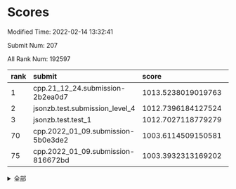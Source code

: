 # Scores

Modified Time: 2022-02-14 13:32:41

Submit Num: 207

All Rank Num: 192597

| rank |               submit               |       score        |       sigma        | pk_num |
| :--- | :--------------------------------- | :----------------- | :----------------- | :----- |
| 1    | cpp.21_12_24.submission-2b2ea0d7   | 1013.5238019019763 | 0.8227129421652964 | 3716   |
| 2    | jsonzb.test.submission_level_4     | 1012.7396184127524 | 0.8150371895665192 | 3722   |
| 3    | jsonzb.test.test_1                 | 1012.7027118779279 | 0.7933809057395546 | 3717   |
| 70   | cpp.2022_01_09.submission-5b0e3de2 | 1003.6114509150581 | 0.7130303840449134 | 3722   |
| 75   | cpp.2022_01_09.submission-816672bd | 1003.3932313169202 | 0.7038674716562718 | 3726   |


<details>
<summary>全部</summary>

| rank |                 submit                 |       score        |       sigma        | pk_num |
| :--- | :------------------------------------- | :----------------- | :----------------- | :----- |
| 1    | cpp.21_12_24.submission-2b2ea0d7       | 1013.5238019019763 | 0.8227129421652964 | 3716   |
| 2    | jsonzb.test.submission_level_4         | 1012.7396184127524 | 0.8150371895665192 | 3722   |
| 3    | jsonzb.test.test_1                     | 1012.7027118779279 | 0.7933809057395546 | 3717   |
| 4    | gobigger.level_3.submission_level_3_38 | 1012.4042419442723 | 0.8005527376185521 | 3722   |
| 5    | gobigger.level_3.submission_level_3_10 | 1012.3122063475739 | 0.8154087623814965 | 3720   |
| 6    | gobigger.level_3.submission_level_3_29 | 1011.4893888936842 | 0.7851563914575962 | 3724   |
| 7    | gobigger.level_3.submission_level_3_27 | 1011.1851315857907 | 0.7675668774312953 | 3721   |
| 8    | gobigger.level_3.submission_level_3_13 | 1010.9846679400114 | 0.7697983253691875 | 3719   |
| 9    | gobigger.level_3.submission_level_3_36 | 1010.9391466163469 | 0.7677270028499964 | 3727   |
| 10   | gobigger.level_3.submission_level_3_14 | 1010.9325804560685 | 0.7533740182327306 | 3723   |
| 11   | gobigger.level_3.submission_level_3_30 | 1010.9259743884494 | 0.7662057618974671 | 3721   |
| 12   | gobigger.level_3.submission_level_3_23 | 1010.7317820780328 | 0.7590302978181834 | 3722   |
| 13   | gobigger.level_3.submission_level_3_24 | 1010.6671379280613 | 0.7690438991973998 | 3722   |
| 14   | gobigger.level_3.submission_level_3_41 | 1010.4650826434473 | 0.7492132775672037 | 3717   |
| 15   | gobigger.level_3.submission_level_3_6  | 1010.3929896698113 | 0.7924519449231746 | 3724   |
| 16   | gobigger.level_3.submission_level_3_4  | 1010.3870260304243 | 0.7628083315559722 | 3721   |
| 17   | gobigger.level_3.submission_level_3_11 | 1010.3334845977253 | 0.765112742307401  | 3726   |
| 18   | gobigger.level_3.submission_level_3_37 | 1010.2762207303031 | 0.752042218283308  | 3727   |
| 19   | gobigger.level_3.submission_level_3_42 | 1010.2046643289264 | 0.7566663636883733 | 3724   |
| 20   | gobigger.level_3.submission_level_3_48 | 1010.1450140894965 | 0.7495476242139156 | 3723   |
| 21   | gobigger.level_3.submission_level_3_8  | 1010.0857318467938 | 0.7448436726149058 | 3721   |
| 22   | gobigger.level_3.submission_level_3_21 | 1010.0560067459065 | 0.7653113632080843 | 3725   |
| 23   | gobigger.level_3.submission_level_3_33 | 1009.9469122970268 | 0.7655208039893431 | 3724   |
| 24   | gobigger.level_3.submission_level_3_39 | 1009.937041090787  | 0.7544644954440038 | 3726   |
| 25   | gobigger.level_3.submission_level_3_25 | 1009.9300867258664 | 0.735834715275503  | 3727   |
| 26   | gobigger.level_3.submission_level_3_7  | 1009.826603322851  | 0.7758358064101972 | 3719   |
| 27   | gobigger.level_3.submission_level_3_34 | 1009.8178273815494 | 0.7465765535448547 | 3718   |
| 28   | gobigger.level_3.submission_level_3_0  | 1009.8087785455128 | 0.7559323494252227 | 3728   |
| 29   | gobigger.level_3.submission_level_3_40 | 1009.7975802824698 | 0.7565145487809559 | 3721   |
| 30   | gobigger.level_3.submission_level_3_2  | 1009.7706070312902 | 0.7709926470854943 | 3723   |
| 31   | gobigger.level_3.submission_level_3_47 | 1009.7222539932407 | 0.7421434008941273 | 3716   |
| 32   | gobigger.level_3.submission_level_3_16 | 1009.6354624074471 | 0.7664224322736964 | 3719   |
| 33   | gobigger.level_3.submission_level_3_3  | 1009.6328176743226 | 0.7493625514626511 | 3717   |
| 34   | gobigger.level_3.submission_level_3_49 | 1009.6263191804599 | 0.7533878485606801 | 3723   |
| 35   | gobigger.level_3.submission_level_3_12 | 1009.6081273392967 | 0.7535747723969862 | 3723   |
| 36   | gobigger.level_3.submission_level_3_31 | 1009.5386660785132 | 0.7635728458154427 | 3726   |
| 37   | gobigger.level_3.submission_level_3_28 | 1009.4622724687182 | 0.7627117913528608 | 3730   |
| 38   | gobigger.level_3.submission_level_3_44 | 1009.4519563835119 | 0.7343435150291217 | 3723   |
| 39   | gobigger.level_3.submission_level_3_45 | 1009.4388793442272 | 0.7585178016507034 | 3722   |
| 40   | gobigger.level_3.submission_level_3_22 | 1009.4147736234224 | 0.7503496275786649 | 3725   |
| 41   | gobigger.level_3.submission_level_3_20 | 1009.4051298626234 | 0.7662359071193027 | 3717   |
| 42   | gobigger.level_3.submission_level_3_26 | 1009.3950593762991 | 0.7729676919042258 | 3724   |
| 43   | gobigger.level_3.submission_level_3_15 | 1009.3745457974044 | 0.75835181819542   | 3724   |
| 44   | gobigger.level_3.submission_level_3_18 | 1009.2660791890901 | 0.7368920094089645 | 3722   |
| 45   | gobigger.level_3.submission_level_3_19 | 1009.2380360163518 | 0.7661219947832832 | 3721   |
| 46   | gobigger.level_3.submission_level_3_32 | 1008.8829374450389 | 0.7527904580961764 | 3714   |
| 47   | gobigger.level_3.submission_level_3_5  | 1008.8363842924208 | 0.7621254447386071 | 3723   |
| 48   | gobigger.level_3.submission_level_3_43 | 1008.6507358181749 | 0.72669129530663   | 3718   |
| 49   | gobigger.level_3.submission_level_3_17 | 1008.6048715016277 | 0.7468001343887577 | 3723   |
| 50   | gobigger.level_3.submission_level_3_35 | 1008.5106828384464 | 0.7388255453321967 | 3723   |
| 51   | gobigger.level_3.submission_level_3_9  | 1008.423989999912  | 0.7499997234829034 | 3719   |
| 52   | gobigger.level_3.submission_level_3_1  | 1008.4031975243523 | 0.732286183788495  | 3717   |
| 53   | gobigger.level_3.submission_level_3_46 | 1008.3924440859207 | 0.7324903634282995 | 3722   |
| 54   | gobigger.level_1.submission_level_1_22 | 1005.0727198491122 | 0.7255273961235202 | 3723   |
| 55   | gobigger.level_1.submission_level_1_48 | 1004.8223824185806 | 0.733128203372853  | 3725   |
| 56   | gobigger.level_1.submission_level_1_23 | 1004.6893041841524 | 0.7199933407410041 | 3724   |
| 57   | gobigger.level_1.submission_level_1_29 | 1004.5568737870149 | 0.7159819744914865 | 3724   |
| 58   | gobigger.level_1.submission_level_1_15 | 1004.4269743834393 | 0.7230813268087083 | 3719   |
| 59   | gobigger.level_1.submission_level_1_49 | 1004.4227950698237 | 0.7216683023051751 | 3715   |
| 60   | gobigger.level_1.submission_level_1_27 | 1004.3326622850439 | 0.7144669801638631 | 3722   |
| 61   | gobigger.level_1.submission_level_1_33 | 1004.3295910997491 | 0.716737832163169  | 3722   |
| 62   | gobigger.level_1.submission_level_1_34 | 1004.3165518841654 | 0.7143085923044006 | 3725   |
| 63   | gobigger.level_1.submission_level_1_30 | 1004.1361846008426 | 0.7270056665846268 | 3719   |
| 64   | gobigger.level_1.submission_level_1_18 | 1004.0705789825275 | 0.7158845974517605 | 3723   |
| 65   | gobigger.level_1.submission_level_1_19 | 1004.0427911270936 | 0.7222988118825997 | 3726   |
| 66   | gobigger.level_1.submission_level_1_24 | 1003.8972228586706 | 0.709631336134523  | 3723   |
| 67   | gobigger.level_1.submission_level_1_44 | 1003.8833890857765 | 0.7210961551252628 | 3724   |
| 68   | gobigger.level_1.submission_level_1_7  | 1003.7209052402372 | 0.7153308365951674 | 3725   |
| 69   | gobigger.level_1.submission_level_1_2  | 1003.7076352728338 | 0.7209244365190187 | 3717   |
| 70   | cpp.2022_01_09.submission-5b0e3de2     | 1003.6114509150581 | 0.7130303840449134 | 3722   |
| 71   | gobigger.level_1.submission_level_1_17 | 1003.6074119885226 | 0.7208164746967746 | 3727   |
| 72   | gobigger.level_1.submission_level_1_6  | 1003.5513403497425 | 0.7178309656791272 | 3723   |
| 73   | gobigger.level_1.submission_level_1_43 | 1003.4889304649256 | 0.7014955197091106 | 3715   |
| 74   | gobigger.level_1.submission_level_1_4  | 1003.4844221111185 | 0.7301989830435147 | 3719   |
| 75   | cpp.2022_01_09.submission-816672bd     | 1003.3932313169202 | 0.7038674716562718 | 3726   |
| 76   | gobigger.level_1.submission_level_1_42 | 1003.370074777507  | 0.7273789980064057 | 3719   |
| 77   | gobigger.level_1.submission_level_1_41 | 1003.3168612187809 | 0.7331302772114191 | 3724   |
| 78   | gobigger.level_1.submission_level_1_1  | 1003.3021677712385 | 0.716506210081225  | 3723   |
| 79   | gobigger.level_1.submission_level_1_11 | 1003.3002842228196 | 0.7149708309745051 | 3718   |
| 80   | gobigger.level_1.submission_level_1_47 | 1003.2797666094065 | 0.72053711303712   | 3718   |
| 81   | gobigger.level_1.submission_level_1_45 | 1003.2714856873367 | 0.7055196809146499 | 3718   |
| 82   | gobigger.level_1.submission_level_1_3  | 1003.2684755854558 | 0.7185971010723133 | 3721   |
| 83   | gobigger.level_1.submission_level_1_0  | 1003.2538986093259 | 0.7092974846859809 | 3720   |
| 84   | gobigger.level_1.submission_level_1_35 | 1003.058385599816  | 0.7097031161099083 | 3724   |
| 85   | gobigger.level_1.submission_level_1_31 | 1003.0424757056553 | 0.7190047201209274 | 3720   |
| 86   | gobigger.level_1.submission_level_1_13 | 1002.9994620011614 | 0.7115567304634217 | 3724   |
| 87   | gobigger.level_1.submission_level_1_39 | 1002.9845493596675 | 0.7099915011624881 | 3719   |
| 88   | gobigger.level_1.submission_level_1_16 | 1002.9813781231926 | 0.7123079001891388 | 3725   |
| 89   | gobigger.level_1.submission_level_1_25 | 1002.9252932028876 | 0.7017079223631225 | 3719   |
| 90   | gobigger.level_1.submission_level_1_5  | 1002.8880643665972 | 0.7206846662368119 | 3717   |
| 91   | gobigger.level_1.submission_level_1_26 | 1002.8850643392836 | 0.7124172111420287 | 3720   |
| 92   | gobigger.level_1.submission_level_1_20 | 1002.8343764231292 | 0.7170111576758688 | 3724   |
| 93   | gobigger.level_1.submission_level_1_46 | 1002.6924332798183 | 0.7074657618595298 | 3722   |
| 94   | gobigger.level_1.submission_level_1_8  | 1002.6757656888847 | 0.7102417381731689 | 3725   |
| 95   | gobigger.level_1.submission_level_1_10 | 1002.6676052964503 | 0.7138992814156149 | 3723   |
| 96   | gobigger.level_1.submission_level_1_12 | 1002.658635011288  | 0.7179472558934309 | 3722   |
| 97   | gobigger.level_1.submission_level_1_32 | 1002.6348820252828 | 0.7122275677260487 | 3718   |
| 98   | gobigger.level_1.submission_level_1_36 | 1002.634878762816  | 0.729071419066584  | 3720   |
| 99   | gobigger.level_1.submission_level_1_21 | 1002.6331752671015 | 0.7136606712041872 | 3719   |
| 100  | gobigger.level_1.submission_level_1_14 | 1002.5073864387975 | 0.7081945022811059 | 3723   |
| 101  | gobigger.level_1.submission_level_1_28 | 1002.3943081203302 | 0.7076157954004066 | 3723   |
| 102  | gobigger.level_1.submission_level_1_38 | 1002.3505535132432 | 0.7242192452446791 | 3720   |
| 103  | gobigger.level_1.submission_level_1_37 | 1001.9568025848934 | 0.7229369296814173 | 3719   |
| 104  | gobigger.level_1.submission_level_1_9  | 1001.9531513914243 | 0.7132644873469399 | 3722   |
| 105  | gobigger.level_1.submission_level_1_40 | 1001.5786501787412 | 0.7180796979223198 | 3723   |
| 106  | gobigger.random.submission_random_37   | 998.0646155291037  | 0.7114197770326337 | 3723   |
| 107  | gobigger.random.submission_random_31   | 997.96512323961    | 0.707444588425515  | 3724   |
| 108  | gobigger.random.submission_random_6    | 997.1223998255979  | 0.7096598216066382 | 3721   |
| 109  | gobigger.random.submission_random_47   | 996.9058911016712  | 0.7006030551827528 | 3724   |
| 110  | gobigger.random.submission_random_40   | 996.8483692867761  | 0.7109651809429957 | 3725   |
| 111  | gobigger.random.submission_random_0    | 996.5845292769677  | 0.7125895519130246 | 3720   |
| 112  | gobigger.random.submission_random_43   | 996.4773590325102  | 0.7158722956044317 | 3722   |
| 113  | gobigger.random.submission_random_23   | 996.4403966239504  | 0.7185127392233305 | 3722   |
| 114  | gobigger.random.submission_random_49   | 996.3016566283912  | 0.7150458376872487 | 3724   |
| 115  | gobigger.random.submission_random_46   | 996.2957845022852  | 0.6965746896507595 | 3724   |
| 116  | gobigger.random.submission_random_44   | 996.2798205752259  | 0.7084200422013601 | 3722   |
| 117  | gobigger.random.submission_random_48   | 996.2555685134068  | 0.729945606649074  | 3722   |
| 118  | gobigger.random.submission_random_21   | 996.2364263169457  | 0.7005095509405171 | 3718   |
| 119  | gobigger.random.submission_random_7    | 996.2187398512424  | 0.7049861500182515 | 3721   |
| 120  | gobigger.random.submission_random_12   | 996.2168464049287  | 0.6998707270086553 | 3726   |
| 121  | gobigger.random.submission_random_8    | 996.2140066770737  | 0.7064496448228494 | 3725   |
| 122  | gobigger.random.submission_random_28   | 996.194904770622   | 0.7074576412698742 | 3724   |
| 123  | gobigger.random.submission_random_18   | 996.1700488753197  | 0.7017910455248503 | 3724   |
| 124  | gobigger.random.submission_random_2    | 996.1464249774258  | 0.7231782900814442 | 3721   |
| 125  | gobigger.random.submission_random_39   | 996.1372019484876  | 0.7171515283451984 | 3723   |
| 126  | gobigger.random.submission_random_33   | 996.1053821294391  | 0.7164470621564429 | 3722   |
| 127  | gobigger.random.submission_random_25   | 996.0421494415397  | 0.6961572096784566 | 3723   |
| 128  | gobigger.random.submission_random_41   | 996.0363748096335  | 0.7003050528823899 | 3726   |
| 129  | gobigger.random.submission_random_38   | 995.980577886605   | 0.7172811537237994 | 3724   |
| 130  | gobigger.random.submission_random_14   | 995.9562461354299  | 0.6952857089769864 | 3722   |
| 131  | gobigger.random.submission_random_19   | 995.9380209640146  | 0.6981048194106347 | 3722   |
| 132  | gobigger.random.submission_random_27   | 995.9176786415069  | 0.7167607573857387 | 3717   |
| 133  | gobigger.random.submission_random_16   | 995.8812433372747  | 0.7039292892951957 | 3718   |
| 134  | gobigger.random.submission_random_9    | 995.8786616634889  | 0.7119181882523319 | 3722   |
| 135  | gobigger.random.submission_random_34   | 995.8738929185038  | 0.6990076025889151 | 3718   |
| 136  | gobigger.random.submission_random_35   | 995.8372691442988  | 0.7069991564377864 | 3722   |
| 137  | gobigger.random.submission_random_30   | 995.8223443397942  | 0.7142369461056675 | 3722   |
| 138  | gobigger.random.submission_random_17   | 995.816103014425   | 0.7055442379295341 | 3725   |
| 139  | gobigger.random.submission_random_32   | 995.7540337895115  | 0.6987732374940843 | 3720   |
| 140  | gobigger.random.submission_random_24   | 995.7008504988958  | 0.7199631563453099 | 3726   |
| 141  | gobigger.random.submission_random_15   | 995.6807600170481  | 0.7009549160668976 | 3723   |
| 142  | gobigger.random.submission_random_10   | 995.6435616121438  | 0.7216914161820934 | 3720   |
| 143  | gobigger.random.submission_random_1    | 995.6161079804324  | 0.7102283518163688 | 3720   |
| 144  | gobigger.random.submission_random_20   | 995.6071585915927  | 0.7112076410988355 | 3722   |
| 145  | gobigger.random.submission_random_42   | 995.5182347251852  | 0.7066698794929971 | 3721   |
| 146  | gobigger.random.submission_random_5    | 995.4739499766462  | 0.7148513865922208 | 3719   |
| 147  | gobigger.random.submission_random_26   | 995.4049632844742  | 0.7123003512334294 | 3723   |
| 148  | gobigger.random.submission_random_13   | 995.2624835094698  | 0.7161649504089175 | 3720   |
| 149  | gobigger.random.submission_random_11   | 995.1443209849681  | 0.7022430031383053 | 3715   |
| 150  | gobigger.random.submission_random_36   | 995.1382357653138  | 0.7122441684021561 | 3724   |
| 151  | gobigger.random.submission_random_4    | 994.8511758330685  | 0.6976351765230294 | 3718   |
| 152  | gobigger.random.submission_random_3    | 994.8501089542917  | 0.7246508510069318 | 3721   |
| 153  | gobigger.random.submission_random_45   | 994.8114208103158  | 0.7346902091801056 | 3720   |
| 154  | gobigger.random.submission_random_22   | 994.7548402430616  | 0.7249500770221733 | 3721   |
| 155  | gobigger.random.submission_random_29   | 993.9715920078229  | 0.7228857315706392 | 3721   |
| 156  | gobigger.level_2.submission_level_2_27 | 993.7716167038492  | 0.7439644087379566 | 3728   |
| 157  | gobigger.level_2.submission_level_2_0  | 993.224403513611   | 0.7389562736381251 | 3719   |
| 158  | gobigger.level_2.submission_level_2_1  | 993.2009105765503  | 0.7379848953027976 | 3725   |
| 159  | gobigger.level_2.submission_level_2_39 | 993.1962875921041  | 0.7388175198242749 | 3721   |
| 160  | gobigger.level_2.submission_level_2_43 | 993.1610415211944  | 0.7358134882614998 | 3722   |
| 161  | gobigger.level_2.submission_level_2_26 | 993.1207270500213  | 0.7292998363988534 | 3720   |
| 162  | gobigger.level_2.submission_level_2_44 | 993.1005586058928  | 0.7319200735344239 | 3726   |
| 163  | gobigger.level_2.submission_level_2_36 | 993.0785727622688  | 0.7439872904741935 | 3721   |
| 164  | gobigger.level_2.submission_level_2_16 | 992.994582305151   | 0.7386791195085743 | 3721   |
| 165  | gobigger.level_2.submission_level_2_42 | 992.9197117464175  | 0.7452901352510977 | 3722   |
| 166  | gobigger.level_2.submission_level_2_2  | 992.8652435496913  | 0.7389935255924474 | 3718   |
| 167  | gobigger.level_2.submission_level_2_4  | 992.8535206962321  | 0.7396351513218438 | 3719   |
| 168  | gobigger.level_2.submission_level_2_46 | 992.8121792657463  | 0.7417266305986518 | 3724   |
| 169  | gobigger.level_2.submission_level_2_5  | 992.708425396597   | 0.7478647927617346 | 3714   |
| 170  | gobigger.level_2.submission_level_2_13 | 992.6961529143574  | 0.7414412022972141 | 3719   |
| 171  | gobigger.level_2.submission_level_2_34 | 992.6378428526153  | 0.742512013559423  | 3722   |
| 172  | gobigger.level_2.submission_level_2_7  | 992.5649885817897  | 0.7358303781797498 | 3722   |
| 173  | gobigger.level_2.submission_level_2_33 | 992.5155125829746  | 0.7570629113795637 | 3724   |
| 174  | gobigger.level_2.submission_level_2_49 | 992.5092882423118  | 0.7265698552908855 | 3725   |
| 175  | gobigger.level_2.submission_level_2_25 | 992.502217450587   | 0.7526331006509451 | 3720   |
| 176  | gobigger.level_2.submission_level_2_17 | 992.4967821646768  | 0.7566833282941416 | 3723   |
| 177  | gobigger.level_2.submission_level_2_14 | 992.4916915946544  | 0.7227818080727828 | 3716   |
| 178  | gobigger.level_2.submission_level_2_10 | 992.4577650587905  | 0.7327863071066558 | 3729   |
| 179  | gobigger.level_2.submission_level_2_12 | 992.4062293058211  | 0.7438320828852868 | 3723   |
| 180  | gobigger.level_2.submission_level_2_40 | 992.4026166995232  | 0.7494423341999092 | 3720   |
| 181  | gobigger.level_2.submission_level_2_31 | 992.2783551930544  | 0.7606375624019881 | 3719   |
| 182  | gobigger.level_2.submission_level_2_3  | 992.2315656608382  | 0.746596242067355  | 3723   |
| 183  | gobigger.level_2.submission_level_2_48 | 992.1813888855427  | 0.7485030776683423 | 3722   |
| 184  | gobigger.level_2.submission_level_2_21 | 992.0383415865639  | 0.726029150867699  | 3721   |
| 185  | gobigger.level_2.submission_level_2_37 | 991.9843017163545  | 0.7322495976818348 | 3725   |
| 186  | gobigger.level_2.submission_level_2_29 | 991.9528471510292  | 0.7523923058620886 | 3720   |
| 187  | gobigger.level_2.submission_level_2_8  | 991.9160872700617  | 0.7424662260604085 | 3717   |
| 188  | gobigger.level_2.submission_level_2_6  | 991.8569884110556  | 0.7410164071005788 | 3719   |
| 189  | gobigger.level_2.submission_level_2_15 | 991.6251530813365  | 0.7605949544400668 | 3720   |
| 190  | gobigger.level_2.submission_level_2_24 | 991.607581832638   | 0.7475976127797458 | 3722   |
| 191  | gobigger.level_2.submission_level_2_20 | 991.5992534892149  | 0.7674863320138922 | 3719   |
| 192  | gobigger.level_2.submission_level_2_41 | 991.5946238272631  | 0.7427934349973335 | 3720   |
| 193  | gobigger.level_2.submission_level_2_47 | 991.5878176631493  | 0.7464183719111737 | 3725   |
| 194  | gobigger.level_2.submission_level_2_9  | 991.5550598722017  | 0.7512349557619504 | 3719   |
| 195  | gobigger.level_2.submission_level_2_23 | 991.4469186341126  | 0.7611974443802358 | 3722   |
| 196  | gobigger.level_2.submission_level_2_35 | 991.2920862065085  | 0.7620230158555062 | 3719   |
| 197  | gobigger.level_2.submission_level_2_45 | 991.2232045130582  | 0.7431453007828707 | 3722   |
| 198  | gobigger.level_2.submission_level_2_22 | 991.2223741693241  | 0.745382523612021  | 3717   |
| 199  | gobigger.level_2.submission_level_2_38 | 991.0446400611119  | 0.7456236668996455 | 3722   |
| 200  | gobigger.level_2.submission_level_2_11 | 991.0345899287292  | 0.7541783885783132 | 3720   |
| 201  | gobigger.level_2.submission_level_2_19 | 990.7382479419534  | 0.7568556398838854 | 3720   |
| 202  | gobigger.level_2.submission_level_2_30 | 990.6641274740363  | 0.7652726511365285 | 3722   |
| 203  | gobigger.level_2.submission_level_2_32 | 990.3837823828802  | 0.7779466700848217 | 3726   |
| 204  | gobigger.level_2.submission_level_2_18 | 990.2889115320389  | 0.7683987272973657 | 3728   |
| 205  | gobigger.level_2.submission_level_2_28 | 990.2795690367377  | 0.7604180403652194 | 3723   |
| 206  | gobigger.none.submission_none_1        | 977.3159486758658  | 1.324027030062911  | 3723   |
| 207  | gobigger.none.submission_none_0        | 975.2713289972326  | 1.5936393099242627 | 3720   |

</details>